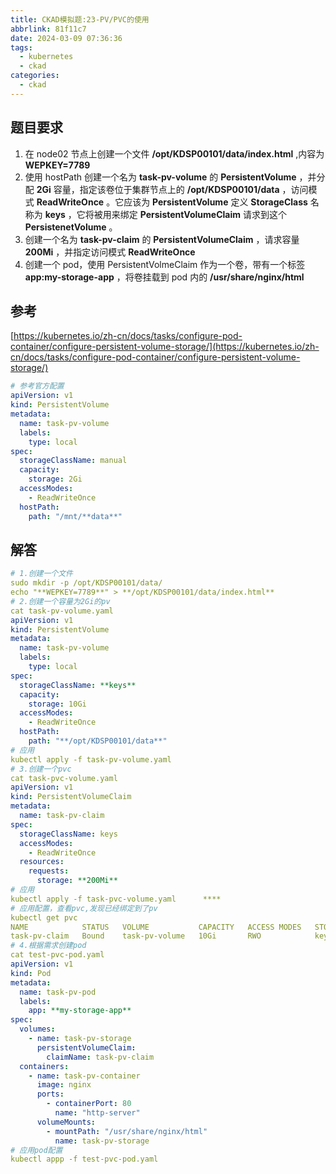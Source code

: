 ```yaml
---
title: CKAD模拟题:23-PV/PVC的使用
abbrlink: 81f11c7
date: 2024-03-09 07:36:36
tags:
  - kubernetes
  - ckad
categories:
  - ckad
---
```

## 题目要求

1. 在 node02 节点上创建一个文件 **/opt/KDSP00101/data/index.html** ,内容为 **WEPKEY=7789**
2. 使用 hostPath 创建一个名为 **task-pv-volume** 的 **PersistentVolume** ，并分配 **2Gi** 容量，指定该卷位于集群节点上的 **/opt/KDSP00101/data** ，访问模式 **ReadWriteOnce** 。它应该为 **PersistentVolume** 定义 **StorageClass** 名称为 **keys** ，它将被用来绑定 **PersistentVolumeClaim** 请求到这个  **PersistenetVolume** 。
3. 创建一个名为 **task-pv-claim** 的  **PersistentVolumeClaim** ，请求容量 **200Mi** ，并指定访问模式 **ReadWriteOnce**
4. 创建一个 pod，使用 PersistentVolmeClaim 作为一个卷，带有一个标签 **app:my-storage-app** ，将卷挂载到 pod 内的 **/usr/share/nginx/html**

## 参考

[https://kubernetes.io/zh-cn/docs/tasks/configure-pod-container/configure-persistent-volume-storage/](https://kubernetes.io/zh-cn/docs/tasks/configure-pod-container/configure-persistent-volume-storage/)

```yaml
# 参考官方配置
apiVersion: v1
kind: PersistentVolume
metadata:
  name: task-pv-volume
  labels:
    type: local
spec:
  storageClassName: manual
  capacity:
    storage: 2Gi
  accessModes:
    - ReadWriteOnce
  hostPath:
    path: "/mnt/**data**"

```

## 解答

```yaml
# 1.创建一个文件
sudo mkdir -p /opt/KDSP00101/data/
echo "**WEPKEY=7789**" > **/opt/KDSP00101/data/index.html** 
# 2.创建一个容量为2Gi的pv
cat task-pv-volume.yaml
apiVersion: v1
kind: PersistentVolume
metadata:
  name: task-pv-volume
  labels:
    type: local
spec:
  storageClassName: **keys**
  capacity:
    storage: 10Gi
  accessModes:
    - ReadWriteOnce
  hostPath:
    path: "**/opt/KDSP00101/data**"
# 应用
kubectl apply -f task-pv-volume.yaml
# 3.创建一个pvc 
cat task-pvc-volume.yaml
apiVersion: v1
kind: PersistentVolumeClaim
metadata:
  name: task-pv-claim
spec:
  storageClassName: keys
  accessModes:
    - ReadWriteOnce
  resources:
    requests:
      storage: **200Mi**
# 应用
kubectl apply -f task-pvc-volume.yaml      ****
# 应用配置，查看pvc,发现已经绑定到了pv
kubectl get pvc
NAME            STATUS   VOLUME           CAPACITY   ACCESS MODES   STORAGECLASS   VOLUMEATTRIBUTESCLASS   AGE
task-pv-claim   Bound    task-pv-volume   10Gi       RWO            keys           <unset>                 7s
# 4.根据需求创建pod
cat test-pvc-pod.yaml
apiVersion: v1
kind: Pod
metadata:
  name: task-pv-pod
  labels:
    app: **my-storage-app**
spec:
  volumes:
    - name: task-pv-storage
      persistentVolumeClaim:
        claimName: task-pv-claim
  containers:
    - name: task-pv-container
      image: nginx
      ports:
        - containerPort: 80
          name: "http-server"
      volumeMounts:
        - mountPath: "/usr/share/nginx/html"
          name: task-pv-storage
# 应用pod配置
kubectl appp -f test-pvc-pod.yaml
```
